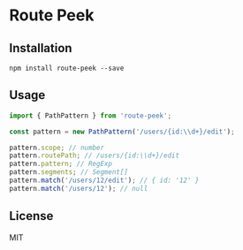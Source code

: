 # Route Peek

## Installation

```shell
npm install route-peek --save
```

## Usage

```ts
import { PathPattern } from 'route-peek';

const pattern = new PathPattern('/users/{id:\\d+}/edit');

pattern.scope; // number
pattern.routePath; // /users/{id:\\d+}/edit
pattern.pattern; // RegExp
pattern.segments; // Segment[]
pattern.match('/users/12/edit'); // { id: '12' }
pattern.match('/users/12'); // null
```

## License

MIT
